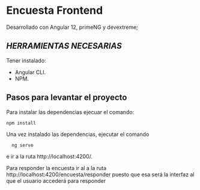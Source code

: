 # Encuesta Frontend

Desarrollado con Angular 12, primeNG y devextreme;

## _HERRAMIENTAS NECESARIAS_
Tener instalado:
- Angular CLI.
- NPM.

## Pasos para levantar el proyecto
Para instalar las dependencias ejecuar el comando:
 ```
 npm install
```
Una vez instalado las dependencias, ejecutar el comando 
```
  ng serve
``` 
e ir a la ruta http://localhost:4200/.

Para responder la encuesta ir al a la ruta http://localhost:4200/encuesta/responder puesto que esa será la interfaz al que el usuario accederá para responder

